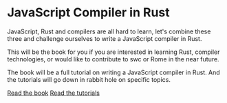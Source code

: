 # JavaScript Compiler in Rust

JavaScript, Rust and compilers are all hard to learn,
let's combine these three and challenge ourselves to write a JavaScript compiler in Rust.

This will be the book for you if you are interested in learning Rust, compiler technologies,
or would like to contribute to swc or Rome in the near future.

The book will be a full tutorial on writing a JavaScript compiler in Rust.
And the tutorials will go down in rabbit hole on specific topics.

[Read the book](https://boshen.github.io/javascript-compiler-in-rust/docs/intro)
[Read the tutorials](https://boshen.github.io/javascript-compiler-in-rust/blog)
